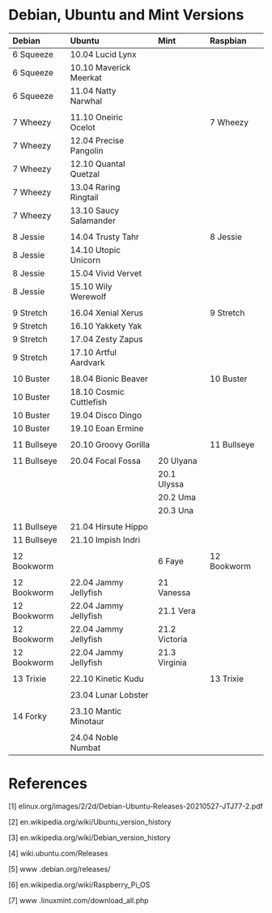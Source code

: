 # Debian, Ubuntu and Mint Versions



| Debian               | Ubuntu                  | Mint                | Raspbian             | 
| :------------------- | :---------------------- | :------------------ | :------------------- |
| 6 Squeeze            | 10.04 Lucid Lynx        |                     |                      | 
| 6 Squeeze            | 10.10 Maverick Meerkat  |                     |                      |
| 6 Squeeze            | 11.04 Natty Narwhal     |                     |                      |
|                      |                         |                     |                      |
| 7 Wheezy             | 11.10 Oneiric Ocelot    |                     | 7 Wheezy             |
| 7 Wheezy             | 12.04 Precise Pangolin  |                     |                      | 
| 7 Wheezy             | 12.10 Quantal Quetzal   |                     |                      | 
| 7 Wheezy             | 13.04 Raring Ringtail   |                     |                      | 
| 7 Wheezy             | 13.10 Saucy Salamander  |                     |                      |
|                      |                         |                     |                      |
| 8 Jessie             | 14.04 Trusty Tahr       |                     | 8 Jessie             |
| 8 Jessie             | 14.10 Utopic Unicorn    |                     |                      | 
| 8 Jessie             | 15.04 Vivid Vervet      |                     |                      | 
| 8 Jessie             | 15.10 Wily Werewolf     |                     |                      | 
|                      |                         |                     |                      |
| 9 Stretch            | 16.04 Xenial Xerus      |                     | 9 Stretch            | 
| 9 Stretch            | 16.10 Yakkety Yak       |                     |                      | 
| 9 Stretch            | 17.04 Zesty Zapus       |                     |                      | 
| 9 Stretch            | 17.10 Artful Aardvark   |                     |                      | 
|                      |                         |                     |                      |
| 10 Buster            | 18.04 Bionic Beaver     |                     | 10 Buster            |
| 10 Buster            | 18.10 Cosmic Cuttlefish |                     |                      |
| 10 Buster            | 19.04 Disco Dingo       |                     |                      |
| 10 Buster            | 19.10 Eoan Ermine       |                     |                      |
|                      |                         |                     |                      |
| 11 Bullseye          | 20.10 Groovy Gorilla    |                     | 11	Bullseye          | 
|                      |                         |                     |                      |
| 11 Bullseye          | 20.04 Focal Fossa       | 20	Ulyana           |                      |
|                      |                         | 20.1	Ulyssa         |                      |
|                      |                         | 20.2	Uma            |                      |
|                      |                         | 20.3	Una            |                      |
|                      |                         |                     |                      |
| 11 Bullseye          | 21.04 Hirsute Hippo     |                     |                      |
| 11 Bullseye          | 21.10 Impish Indri      |                     |                      |
|                      |                         |                     |                      |
| 12 Bookworm          |                         | 6 Faye              | 12	Bookworm          |
|                      |                         |                     |                      |
| 12 Bookworm          | 22.04 Jammy Jellyfish   | 21 Vanessa          |                      |
| 12 Bookworm          | 22.04 Jammy Jellyfish   | 21.1 Vera           |                      |
| 12 Bookworm          | 22.04 Jammy Jellyfish   | 21.2 Victoria       |                      |
| 12 Bookworm          | 22.04 Jammy Jellyfish   | 21.3 Virginia       |                      |
|                      |                         |                     |                      |
| 13 Trixie	           | 22.10 Kinetic Kudu      |                     | 13	Trixie            |
|                      |                         |                     |                      |
|                      | 23.04 Lunar Lobster     |                     |                      |
|                      |                         |                     |                      |
| 14	Forky	           | 23.10 Mantic Minotaur   |                     |                      |
|                      |                         |                     |                      |
|                      | 24.04 Noble Numbat      |                     |                      |

# References

[1]    elinux.org/images/2/2d/Debian-Ubuntu-Releases-20210527-JTJ77-2.pdf

[2]    en.wikipedia.org/wiki/Ubuntu_version_history

[3]    en.wikipedia.org/wiki/Debian_version_history

[4]    wiki.ubuntu.com/Releases

[5]    www .debian.org/releases/

[6]    en.wikipedia.org/wiki/Raspberry_Pi_OS

[7]    www .linuxmint.com/download_all.php






